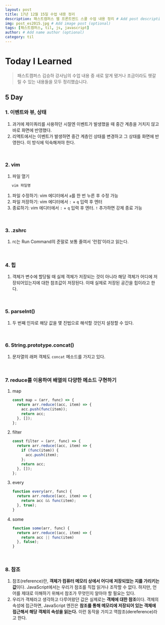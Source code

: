 ```yaml
---
layout: post
title: 17년 12월 15일 수업 내용 정리
description: 패스트캠퍼스 웹 프론트엔드 스쿨 수업 내용 정리 # Add post description (optional)
img: post_es2015.jpg # Add image post (optional)
tags: [패스트캠퍼스, til, js, javascript]
author: # Add name author (optional)
category: til
---
```

# Today I Learned

> 패스트캠퍼스 김승하 강사님의 수업 내용 중 새로 알게 됐거나 조금이라도 헷갈릴 수 있는 내용들을 모두 정리했습니다.

## 5 Day

### 1. 이벤트와 뷰, 상태

1. 과거에 제이쿼리를 사용하던 시절엔 이벤트가 발생했을 때 중간 계층을 거치지 않고 바로 화면에 반영했다.
2. 리액트에서는 이벤트가 발생하면 중간 계층인 상태를 변경하고 그 상태를 화면에 반영한다. 이 방식에 익숙해져야 한다.

<br />

### 2. vim

1. 파일 열기

```bash
   vim 파일명
```

1. 파일 수정하기: vim 에디터에서  `a`를 한 번 누른 후 수정 가능
2. 파일 저장하기: vim 에디터에서 `:` + `q` 입력 후 엔터
3. 종료하기: vim 에디터에서 `:` + `q` 입력 후 엔터. `!` 추가하면 강제 종료 가능

<br />

### 3. .zshrc

1. rc는 Run Command의 준말로 보통 줄여서 '런컴'이라고 읽는다.

<br />

### 4. 힙

1. 객체가 변수에 할당될 때 실제 객체가 저장되는 것이 아니라 해당 객체가 어디에 저장되어있는지에 대한 참조값이 저장된다. 이때 실제로 저장된 공간을 힙이라고 한다.

<br />

### 5. parseInt()

1. 두 번째 인자로 해당 값을 몇 진법으로 해석할 것인지 설정할 수 있다.

<br />

### 6. String.prototype.concat()

1. 문자열의 래퍼 객체도 `concat` 메소드를 가지고 있다.

<br />

### 7. reduce를 이용하여 배열의 다양한 메소드 구현하기

1. map

   ```javascript
   const map = (arr, func) => {
     return arr.reduce((acc, item) => {
       acc.push(func(item));
       return acc;
     }, []);
   };
   ```

2. filter

   ```javascript
   const filter = (arr, func) => {
     return arr.reduce((acc, item) => {
       if (func(item)) {
         acc.push(item);
       };
       return acc;
     }, []);
   };
   ```

3. every

   ```javascript
   function every(arr, func) {
     return arr.reduce((acc, item) => {
       return acc && func(item);
     }, true);
   }
   ```

4. some

   ```javascript
   function some(arr, func) {
     return arr.reduce((acc, item) => {
       return acc || func(item)
     }, false);
   }
   ```

<br />

### 8. 참조

1. 참조(reference)란, **객체가 컴퓨터 메모리 상에서 어디에 저장되었는 지를 가리키는 값**이다. JavaScript에서는 우리가 참조를 직접 읽거나 조작할 수 없다. 하지만, 언어를 제대로 이해하기 위해서 참조가 무엇인지 알아야 할 필요는 있다.
2. 우리가 객체라고 생각하고 다루어왔던 값은 실제로는 **객체에 대한 참조**이다. 객체의 속성에 접근하면, JavaScript 엔진은 **참조를 통해 메모리에 저장되어 있는 객체에 접근해서 해당 객체의 속성을 읽는다.** 이런 동작을 가지고 역참조(dereference)라고 한다.